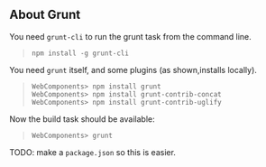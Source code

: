 ## About Grunt

You need `grunt-cli` to run the grunt task from the command line.

> `npm install -g grunt-cli`

You need `grunt` itself, and some plugins (as shown,installs locally).

> `WebComponents> npm install grunt`  
> `WebComponents> npm install grunt-contrib-concat`  
> `WebComponents> npm install grunt-contrib-uglify`  

Now the build task should be available:

> `WebComponents> grunt`

TODO: make a `package.json` so this is easier.